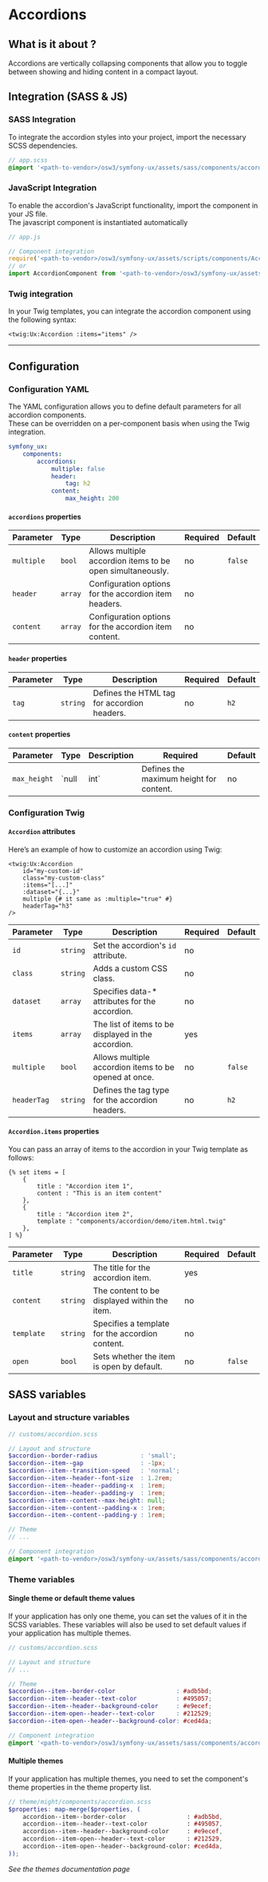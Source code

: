 # Accordions

## What is it about ?

Accordions are vertically collapsing components that allow you to toggle between showing and hiding content in a compact layout.

<!-- Example -->
<!-- {"file": "00-main.html", "language": "twig"} -->

## Integration (SASS & JS)

### SASS Integration

To integrate the accordion styles into your project, import the necessary SCSS dependencies.

```scss 
// app.scss
@import '<path-to-vendor>/osw3/symfony-ux/assets/sass/components/accordion';
```

### JavaScript Integration

To enable the accordion's JavaScript functionality, import the component in your JS file.  
The javascript component is instantiated automatically

```javascript 
// app.js

// Component integration 
require('<path-to-vendor>/osw3/symfony-ux/assets/scripts/components/AccordionComponent');
// or
import AccordionComponent from '<path-to-vendor>/osw3/symfony-ux/assets/scripts/components/AccordionComponent';
```

### Twig integration

In your Twig templates, you can integrate the accordion component using the following syntax:

```twig
<twig:Ux:Accordion :items="items" />
``` 

<hr>

## Configuration

### Configuration YAML

The YAML configuration allows you to define default parameters for all accordion components.  
These can be overridden on a per-component basis when using the Twig integration.

```yaml
symfony_ux:
    components:
        accordions:
            multiple: false
            header: 
                tag: h2
            content:
                max_height: 200
```

#### `accordions` properties

| Parameter | Type | Description | Required | Default |
|-|-|-|-|-|
| `multiple` | `bool` | Allows multiple accordion items to be open simultaneously. | no | `false` |
| `header` | `array` | Configuration options for the accordion item headers. | no |  |
| `content` | `array` | Configuration options for the accordion item content. | no |  |

#### `header` properties

| Parameter | Type | Description | Required | Default |
|-|-|-|-|-|
| `tag` | `string` | Defines the HTML tag for accordion headers. | no | `h2` |

#### `content` properties

| Parameter | Type | Description | Required | Default |
|-|-|-|-|-|
| `max_height` | `null|int` | Defines the maximum height for content. | no | `null` |

### Configuration Twig

#### `Accordion` attributes

Here’s an example of how to customize an accordion using Twig:

```twig
<twig:Ux:Accordion 
    id="my-custom-id"
    class="my-custom-class"
    :items="[...]" 
    :dataset="{...}"
    multiple {# it same as :multiple="true" #} 
    headerTag="h3"
/>
```

| Parameter | Type | Description | Required | Default |
|-|-|-|-|-|
| `id` | `string` | Set the accordion's `id` attribute. | no |  |
| `class` | `string` | Adds a custom CSS class. | no |  |
| `dataset` | `array` | Specifies data-* attributes for the accordion. | no |  |
| `items` | `array` | The list of items to be displayed in the accordion. | yes |  |
| `multiple` | `bool` | Allows multiple accordion items to be opened at once. | no | `false` |
| `headerTag` | `string` | Defines the tag type for the accordion headers. | no | `h2` |

#### `Accordion.items` properties

You can pass an array of items to the accordion in your Twig template as follows:

```twig
{% set items = [
    {
        title : "Accordion item 1",
        content : "This is an item content"
    },
    {
        title : "Accordion item 2",
        template : "components/accordion/demo/item.html.twig"
    },
] %}
``` 

| Parameter | Type | Description | Required | Default |
|-|-|-|-|-|
| `title` | `string` | The title for the accordion item. | yes |  |
| `content` | `string` | The content to be displayed within the item. | no |  |
| `template` | `string` | Specifies a template for the accordion content. | no |  |
| `open` | `bool` | Sets whether the item is open by default. | no | `false` |


## SASS variables

### Layout and structure variables

```scss
// customs/accordion.scss

// Layout and structure
$accordion--border-radius            : 'small';
$accordion--item--gap                : -1px;
$accordion--item--transition-speed   : 'normal';
$accordion--item--header--font-size  : 1.2rem;
$accordion--item--header--padding-x  : 1rem;
$accordion--item--header--padding-y  : 1rem;
$accordion--item--content--max-height: null;
$accordion--item--content--padding-x : 1rem;
$accordion--item--content--padding-y : 1rem;

// Theme
// ...

// Component integration 
@import '<path-to-vendor>/osw3/symfony-ux/assets/sass/components/accordion';
```

### Theme variables

#### Single theme or default theme values

If your application has only one theme, you can set the values ​​of it in the SCSS variables.
These variables will also be used to set default values ​​if your application has multiple themes.

```scss
// customs/accordion.scss

// Layout and structure
// ...

// Theme
$accordion--item--border-color                 : #adb5bd;
$accordion--item--header--text-color           : #495057;
$accordion--item--header--background-color     : #e9ecef;
$accordion--item-open--header--text-color      : #212529;
$accordion--item-open--header--background-color: #ced4da;

// Component integration 
@import '<path-to-vendor>/osw3/symfony-ux/assets/sass/components/accordion';
```

#### Multiple themes

If your application has multiple themes, you need to set the component's theme properties in the theme property list.

```scss
// theme/might/components/accordion.scss
$properties: map-merge($properties, (
    accordion--item--border-color                 : #adb5bd,
    accordion--item--header--text-color           : #495057,
    accordion--item--header--background-color     : #e9ecef,
    accordion--item-open--header--text-color      : #212529,
    accordion--item-open--header--background-color: #ced4da,
));
```

*See the themes documentation page*
